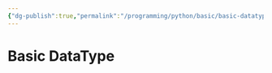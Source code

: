 ```yaml
---
{"dg-publish":true,"permalink":"/programming/python/basic/basic-datatype/","contentClasses":".content svg {width: 100%; height: auto;}"}
---
```



# Basic DataType